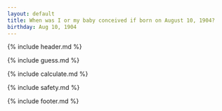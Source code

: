 ```yaml
---
layout: default
title: When was I or my baby conceived if born on August 10, 1904?
birthday: Aug 10, 1904
---
```


{% include header.md %}

{% include guess.md %}

{% include calculate.md %}

{% include safety.md %}

{% include footer.md %}



